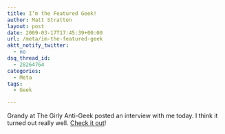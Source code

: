 ```yaml
---
title: I’m the Featured Geek!
author: Matt Stratton
layout: post
date: 2009-03-17T17:45:39+00:00
url: /meta/im-the-featured-geek
aktt_notify_twitter:
  - no
dsq_thread_id:
  - 28264764
categories:
  - Meta
tags:
  - Geek

---
```

Grandy at The Girly Anti-Geek posted an interview with me today. I think it turned out really well. <a href="https://girlyantigeek.today.com/2009/03/17/tuesday-geek-feature-matt-stratton" target="_blank">Check it out</a>!